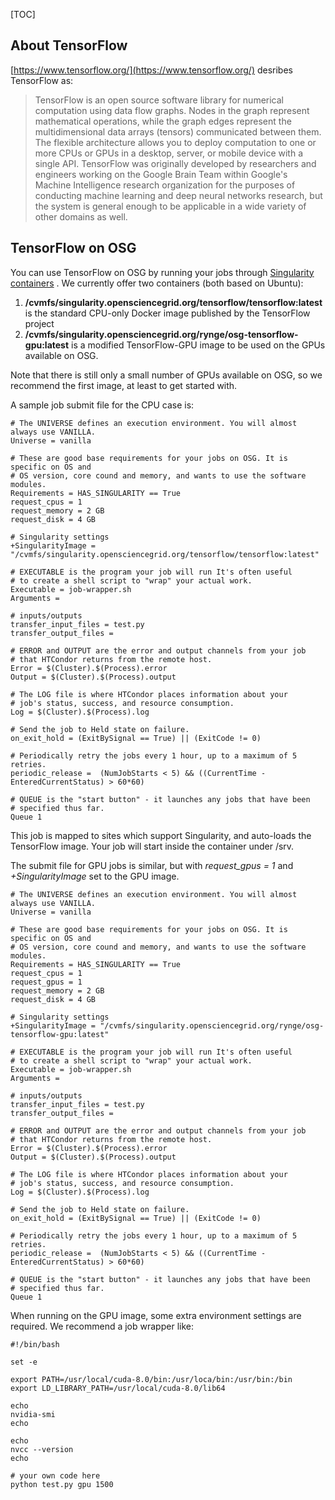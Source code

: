 [title]: - "TensorFlow"

[TOC] 

## About TensorFlow

[https://www.tensorflow.org/](https://www.tensorflow.org/) desribes TensorFlow as:

> TensorFlow is an open source software library for numerical
> computation using data flow graphs. Nodes in the graph represent
> mathematical operations, while the graph edges represent the
> multidimensional data arrays (tensors) communicated between them. The
> flexible architecture allows you to deploy computation to one or more
> CPUs or GPUs in a desktop, server, or mobile device with a single
> API. TensorFlow was originally developed by researchers and engineers
> working on the Google Brain Team within Google's Machine Intelligence
> research organization for the purposes of conducting machine learning
> and deep neural networks research, but the system is general enough to
> be applicable in a wide variety of other domains as well.


## TensorFlow on OSG

You can use TensorFlow on OSG by running your jobs through 
[Singularity containers](https://support.opensciencegrid.org/solution/articles/12000024676-singularity-containers) .  We currently offer two containers (both based on Ubuntu):

1. __/cvmfs/singularity.opensciencegrid.org/tensorflow/tensorflow:latest__ is the
   standard CPU-only Docker image published by the TensorFlow project
2. __/cvmfs/singularity.opensciencegrid.org/rynge/osg-tensorflow-gpu:latest__ is a
   modified TensorFlow-GPU image to be used on the GPUs available on OSG.

Note that there is still only a small number of GPUs available on OSG, so we 
recommend the first image, at least to get started with.

A sample job submit file for the CPU case is:


    # The UNIVERSE defines an execution environment. You will almost always use VANILLA.
    Universe = vanilla
    
    # These are good base requirements for your jobs on OSG. It is specific on OS and
    # OS version, core cound and memory, and wants to use the software modules. 
    Requirements = HAS_SINGULARITY == True
    request_cpus = 1
    request_memory = 2 GB
    request_disk = 4 GB
    
    # Singularity settings
    +SingularityImage = "/cvmfs/singularity.opensciencegrid.org/tensorflow/tensorflow:latest"
    
    # EXECUTABLE is the program your job will run It's often useful
    # to create a shell script to "wrap" your actual work.
    Executable = job-wrapper.sh
    Arguments = 
    
    # inputs/outputs
    transfer_input_files = test.py
    transfer_output_files = 
    
    # ERROR and OUTPUT are the error and output channels from your job
    # that HTCondor returns from the remote host.
    Error = $(Cluster).$(Process).error
    Output = $(Cluster).$(Process).output
    
    # The LOG file is where HTCondor places information about your
    # job's status, success, and resource consumption.
    Log = $(Cluster).$(Process).log
    
    # Send the job to Held state on failure. 
    on_exit_hold = (ExitBySignal == True) || (ExitCode != 0)
    
    # Periodically retry the jobs every 1 hour, up to a maximum of 5 retries.
    periodic_release =  (NumJobStarts < 5) && ((CurrentTime - EnteredCurrentStatus) > 60*60)
    
    # QUEUE is the "start button" - it launches any jobs that have been
    # specified thus far.
    Queue 1


This job is mapped to sites which support Singularity, and auto-loads the TensorFlow image. Your
job will start inside the container under /srv.

The submit file for GPU jobs is similar, but with _request_gpus = 1_ and _+SingularityImage_ 
set to the GPU image.


    # The UNIVERSE defines an execution environment. You will almost always use VANILLA.
    Universe = vanilla
    
    # These are good base requirements for your jobs on OSG. It is specific on OS and
    # OS version, core cound and memory, and wants to use the software modules. 
    Requirements = HAS_SINGULARITY == True
    request_cpus = 1
    request_gpus = 1
    request_memory = 2 GB
    request_disk = 4 GB
    
    # Singularity settings
    +SingularityImage = "/cvmfs/singularity.opensciencegrid.org/rynge/osg-tensorflow-gpu:latest"
    
    # EXECUTABLE is the program your job will run It's often useful
    # to create a shell script to "wrap" your actual work.
    Executable = job-wrapper.sh
    Arguments = 
    
    # inputs/outputs
    transfer_input_files = test.py
    transfer_output_files = 
    
    # ERROR and OUTPUT are the error and output channels from your job
    # that HTCondor returns from the remote host.
    Error = $(Cluster).$(Process).error
    Output = $(Cluster).$(Process).output
    
    # The LOG file is where HTCondor places information about your
    # job's status, success, and resource consumption.
    Log = $(Cluster).$(Process).log
    
    # Send the job to Held state on failure. 
    on_exit_hold = (ExitBySignal == True) || (ExitCode != 0)
    
    # Periodically retry the jobs every 1 hour, up to a maximum of 5 retries.
    periodic_release =  (NumJobStarts < 5) && ((CurrentTime - EnteredCurrentStatus) > 60*60)
    
    # QUEUE is the "start button" - it launches any jobs that have been
    # specified thus far.
    Queue 1


When running on the GPU image, some extra environment settings are required. We recommend a 
job wrapper like:


    #!/bin/bash

    set -e
    
    export PATH=/usr/local/cuda-8.0/bin:/usr/loca/bin:/usr/bin:/bin
    export LD_LIBRARY_PATH=/usr/local/cuda-8.0/lib64
    
    echo
    nvidia-smi
    echo
    
    echo
    nvcc --version 
    echo
   
    # your own code here 
    python test.py gpu 1500


